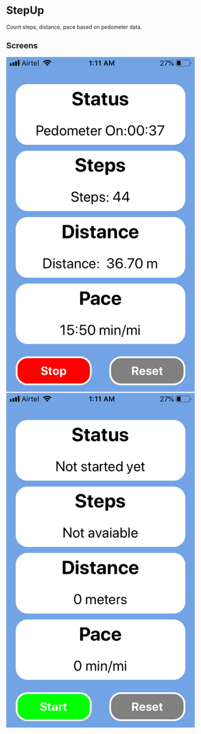 # StepUp
Count steps, distance, pace based on pedometer data.

## Screens
![img](https://github.com/mahmudulshuvo/StepUp/blob/master/screen1.PNG) 
![img](https://github.com/mahmudulshuvo/StepUp/blob/master/screen2.PNG)
